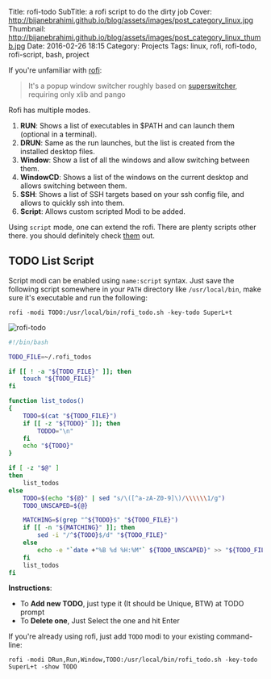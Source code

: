 Title: rofi-todo
SubTitle: a rofi script to do the dirty job
Cover: http://bijanebrahimi.github.io/blog/assets/images/post_category_linux.jpg
Thumbnail: http://bijanebrahimi.github.io/blog/assets/images/post_category_linux_thumb.jpg
Date: 2016-02-26 18:15
Category: Projects
Tags: linux, rofi, rofi-todo, rofi-script, bash, project


If you're unfamiliar with [rofi](https://davedavenport.github.io/rofi/):

> It's a popup window switcher roughly based on [superswitcher](http://code.google.com/p/superswitcher/),
requiring only xlib and pango

Rofi has multiple modes.

1. **RUN**: Shows a list of executables in $PATH and can launch them (optional in a terminal).
2. **DRUN**: Same as the run launches, but the list is created from the installed desktop files.
3. **Window**: Show a list of all the windows and allow switching between them.
4. **WindowCD**: Shows a list of the windows on the current desktop and allows switching between them.
5. **SSH**: Shows a list of SSH targets based on your ssh config file, and allows to quickly ssh into them.
6. **Script**: Allows custom scripted Modi to be added.

Using `script` mode, one can extend the rofi. There are plenty scripts
other there. you should definitely check [them](https://davedavenport.github.io/rofi/p07-Scripts.html) out.

## TODO List Script

Script modi can be enabled using `name:script` syntax. Just save the following
script somewhere in your `PATH` directory like `/usr/local/bin`, make sure it's
executable and run the following:

```
rofi -modi TODO:/usr/local/bin/rofi_todo.sh -key-todo SuperL+t
```

![rofi-todo]({filename}/assets/images/rofi_todolist-rofi_todo.png)

```bash
#!/bin/bash

TODO_FILE=~/.rofi_todos

if [[ ! -a "${TODO_FILE}" ]]; then
    touch "${TODO_FILE}"
fi

function list_todos()
{
    TODO=$(cat "${TODO_FILE}")
    if [[ -z "${TODO}" ]]; then
        TODDO="\n"
    fi
    echo "${TODO}"
}

if [ -z "$@" ]
then
    list_todos
else
    TODO=$(echo "${@}" | sed "s/\([^a-zA-Z0-9]\)/\\\\\\1/g")
    TODO_UNSCAPED=${@}

    MATCHING=$(grep "^${TODO}$" "${TODO_FILE}")
    if [[ -n "${MATCHING}" ]]; then
        sed -i "/^${TODO}$/d" "${TODO_FILE}"
    else
        echo -e "`date +"%B %d %H:%M"` ${TODO_UNSCAPED}" >> "${TODO_FILE}"
    fi
    list_todos
fi
```

**Instructions**:
- To **Add new TODO**, just type it (It should be Unique, BTW) at TODO prompt
- To **Delete one**, Just Select the one and hit Enter

If you're already using rofi, just add `TODO` modi to your existing command-line:

```
rofi -modi DRun,Run,Window,TODO:/usr/local/bin/rofi_todo.sh -key-todo SuperL+t -show TODO
```
